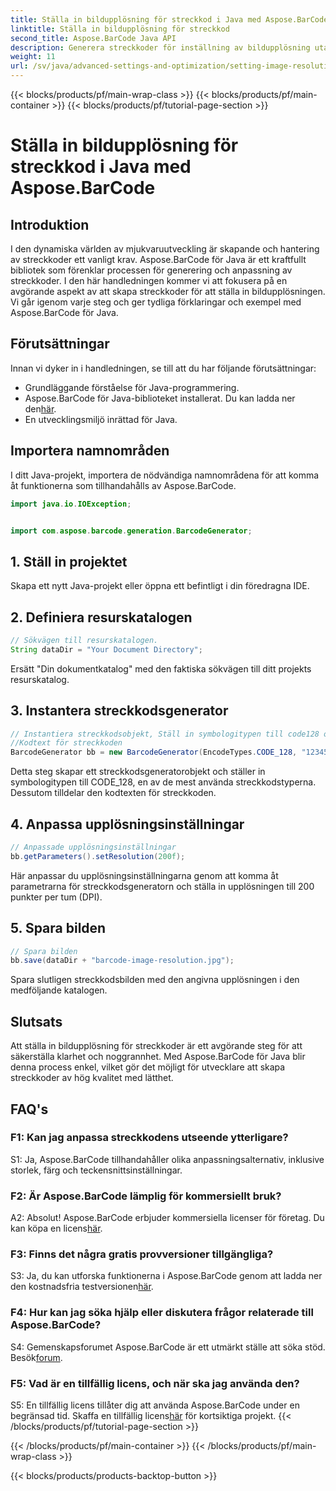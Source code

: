```yaml
---
title: Ställa in bildupplösning för streckkod i Java med Aspose.BarCode
linktitle: Ställa in bildupplösning för streckkod
second_title: Aspose.BarCode Java API
description: Generera streckkoder för inställning av bildupplösning utan ansträngning i Java med Aspose.BarCode. Anpassa inställningarna för klarhet och precision.
weight: 11
url: /sv/java/advanced-settings-and-optimization/setting-image-resolution-barcode/
---
```


{{< blocks/products/pf/main-wrap-class >}}
{{< blocks/products/pf/main-container >}}
{{< blocks/products/pf/tutorial-page-section >}}

# Ställa in bildupplösning för streckkod i Java med Aspose.BarCode

## Introduktion

I den dynamiska världen av mjukvaruutveckling är skapande och hantering av streckkoder ett vanligt krav. Aspose.BarCode för Java är ett kraftfullt bibliotek som förenklar processen för generering och anpassning av streckkoder. I den här handledningen kommer vi att fokusera på en avgörande aspekt av att skapa streckkoder för att ställa in bildupplösningen. Vi går igenom varje steg och ger tydliga förklaringar och exempel med Aspose.BarCode för Java.

## Förutsättningar

Innan vi dyker in i handledningen, se till att du har följande förutsättningar:

- Grundläggande förståelse för Java-programmering.
-  Aspose.BarCode för Java-biblioteket installerat. Du kan ladda ner den[här](https://releases.aspose.com/barcode/java/).
- En utvecklingsmiljö inrättad för Java.

## Importera namnområden

I ditt Java-projekt, importera de nödvändiga namnområdena för att komma åt funktionerna som tillhandahålls av Aspose.BarCode.

```java
import java.io.IOException;


import com.aspose.barcode.generation.BarcodeGenerator;
```

## 1. Ställ in projektet

Skapa ett nytt Java-projekt eller öppna ett befintligt i din föredragna IDE.

## 2. Definiera resurskatalogen

```java
// Sökvägen till resurskatalogen.
String dataDir = "Your Document Directory";
```

Ersätt "Din dokumentkatalog" med den faktiska sökvägen till ditt projekts resurskatalog.

## 3. Instantera streckkodsgenerator

```java
// Instantiera streckkodsobjekt, Ställ in symbologitypen till code128 och Ställ in
//Kodtext för streckkoden
BarcodeGenerator bb = new BarcodeGenerator(EncodeTypes.CODE_128, "1234567");
```

Detta steg skapar ett streckkodsgeneratorobjekt och ställer in symbologitypen till CODE_128, en av de mest använda streckkodstyperna. Dessutom tilldelar den kodtexten för streckkoden.

## 4. Anpassa upplösningsinställningar

```java
// Anpassade upplösningsinställningar
bb.getParameters().setResolution(200f);
```

Här anpassar du upplösningsinställningarna genom att komma åt parametrarna för streckkodsgeneratorn och ställa in upplösningen till 200 punkter per tum (DPI).

## 5. Spara bilden

```java
// Spara bilden
bb.save(dataDir + "barcode-image-resolution.jpg");
```

Spara slutligen streckkodsbilden med den angivna upplösningen i den medföljande katalogen.

## Slutsats

Att ställa in bildupplösning för streckkoder är ett avgörande steg för att säkerställa klarhet och noggrannhet. Med Aspose.BarCode för Java blir denna process enkel, vilket gör det möjligt för utvecklare att skapa streckkoder av hög kvalitet med lätthet.

## FAQ's

### F1: Kan jag anpassa streckkodens utseende ytterligare?

S1: Ja, Aspose.BarCode tillhandahåller olika anpassningsalternativ, inklusive storlek, färg och teckensnittsinställningar.

### F2: Är Aspose.BarCode lämplig för kommersiellt bruk?

 A2: Absolut! Aspose.BarCode erbjuder kommersiella licenser för företag. Du kan köpa en licens[här](https://purchase.aspose.com/buy).

### F3: Finns det några gratis provversioner tillgängliga?

 S3: Ja, du kan utforska funktionerna i Aspose.BarCode genom att ladda ner den kostnadsfria testversionen[här](https://releases.aspose.com/).

### F4: Hur kan jag söka hjälp eller diskutera frågor relaterade till Aspose.BarCode?

 S4: Gemenskapsforumet Aspose.BarCode är ett utmärkt ställe att söka stöd. Besök[forum](https://forum.aspose.com/c/barcode/13).

### F5: Vad är en tillfällig licens, och när ska jag använda den?

 S5: En tillfällig licens tillåter dig att använda Aspose.BarCode under en begränsad tid. Skaffa en tillfällig licens[här](https://purchase.aspose.com/temporary-license/) för kortsiktiga projekt.
{{< /blocks/products/pf/tutorial-page-section >}}

{{< /blocks/products/pf/main-container >}}
{{< /blocks/products/pf/main-wrap-class >}}

{{< blocks/products/products-backtop-button >}}

